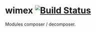 
# wimex [![Build Status](https://travis-ci.org/Wandalen/wimex.svg?branch=master)](https://travis-ci.org/Wandalen/wimex)

Modules composer / decomposer.




